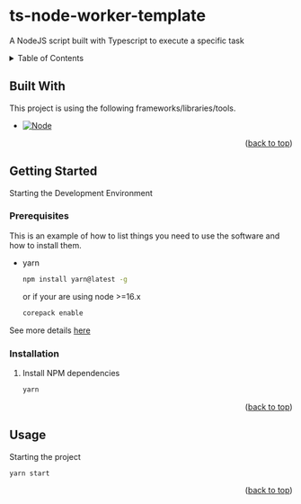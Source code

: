 <a name="readme-top"></a>

# ts-node-worker-template

A NodeJS script built with Typescript to execute a specific task

<!-- TABLE OF CONTENTS -->
<details>
  <summary>Table of Contents</summary>
  <ol>
    <li><a href="#built-with">Built With</a></li>
    <li><a href="#getting-started">Getting Started</a>
      <ul>
        <li><a href="#prerequisites">Prerequisites</a></li>
        <li><a href="#installation">Installation</a></li>
      </ul>
    </li>
    <li><a href="#usage">Usage</a></li>
  </ol>
</details>

## Built With

This project is using the following frameworks/libraries/tools.

- [![Node][node.js]][node-url]

<p align="right">(<a href="#readme-top">back to top</a>)</p>

<!-- GETTING STARTED -->

## Getting Started

Starting the Development Environment

### Prerequisites

This is an example of how to list things you need to use the software and how to install them.

- yarn
  ```sh
  npm install yarn@latest -g
  ```
  or if your are using node >=16.x
  ```sh
  corepack enable
  ```

See more details [here](https://yarnpkg.com/getting-started/install)

### Installation

1. Install NPM dependencies
   ```sh
   yarn
   ```

<p align="right">(<a href="#readme-top">back to top</a>)</p>

<!-- USAGE EXAMPLES -->

## Usage

Starting the project

```sh
yarn start
```

<p align="right">(<a href="#readme-top">back to top</a>)</p>

[node.js]: https://img.shields.io/badge/Node.js-43853D?style=for-the-badge&logo=node.js&logoColor=white
[node-url]: https://nodejs.org/
